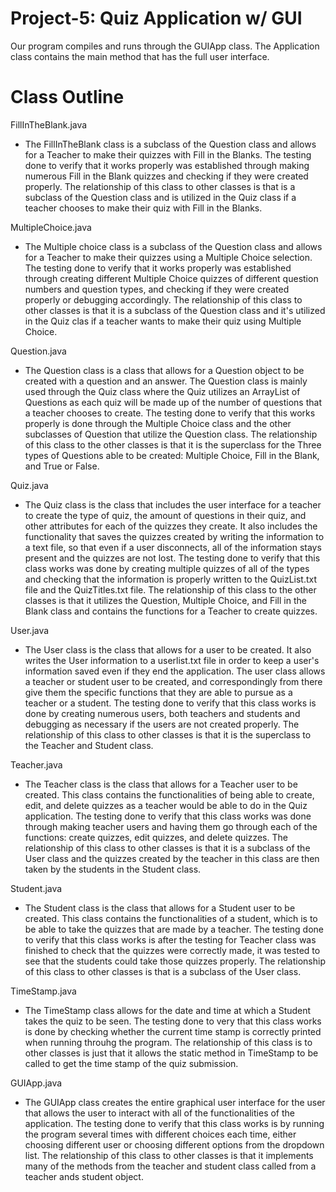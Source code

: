 # Project-5: Quiz Application w/ GUI

Our program compiles and runs through the GUIApp class. The Application class contains the main method that has the full user interface. 

# Class Outline

FillInTheBlank.java
- The FillInTheBlank class is a subclass of the Question class and allows for a Teacher to make their quizzes with Fill in the Blanks. The testing done to verify that it works properly was established through making numerous Fill in the Blank quizzes and checking if they were created properly. The relationship of this class to other classes is that is a subclass of the Question class and is utilized in the Quiz class if a teacher chooses to make their quiz with Fill in the Blanks.

MultipleChoice.java
- The Multiple choice class is a subclass of the Question class and allows for a Teacher to make their quizzes using a Multiple Choice selection. The testing done to verify that it works properly was established through creating different Multiple Choice quizzes of different question numbers and question types, and checking if they were created properly or debugging accordingly. The relationship of this class to other classes is that it is a subclass of the Question class and it's utilized in the Quiz clas if a teacher wants to make their quiz using Multiple Choice. 

Question.java
- The Question class is a class that allows for a Question object to be created with a question and an answer. The Question class is mainly used through the Quiz class where the Quiz utilizes an ArrayList of Questions as each quiz will be made up of the number of questions that a teacher chooses to create. The testing done to verify that this works properly is done through the Multiple Choice class and the other subclasses of Question that utilize the Question class. The relationship of this class to the other classes is that it is the superclass for the Three types of Questions able to be created: Multiple Choice, Fill in the Blank, and True or False. 

Quiz.java
- The Quiz class is the class that includes the user interface for a teacher to create the type of quiz, the amount of questions in their quiz, and other attributes for each of the quizzes they create. It also includes the functionality that saves the quizzes created by writing the information to a text file, so that even if a user disconnects, all of the information stays present and the quizzes are not lost. The testing done to verify that this class works was done by creating multiple quizzes of all of the types and checking that the information is properly written to the QuizList.txt file and the QuizTitles.txt file. The relationship of this class to the other classes is that it utilizes the Question, Multiple Choice, and Fill in the Blank class and contains the functions for a Teacher to create quizzes. 

User.java
- The User class is the class that allows for a user to be created. It also writes the User information to a userlist.txt file in order to keep a user's information saved even if they end the application. The user class allows a teacher or student user to be created, and correspondingly from there give them the specific functions that they are able to pursue as a teacher or a student. The testing done to verify that this class works is done by creating numerous users, both teachers and students and debugging as necessary if the users are not created properly. The relationship of this class to other classes is that it is the superclass to the Teacher and Student class. 

Teacher.java
- The Teacher class is the class that allows for a Teacher user to be created. This class contains the functionalities of being able to create, edit, and delete quizzes as a teacher would be able to do in the Quiz application. The testing done to verify that this class works was done through making teacher users and having them go through each of the functions: create quizzes, edit quizzes, and delete quizzes. The relationship of this class to other classes is that it is a subclass of the User class and the quizzes created by the teacher in this class are then taken by the students in the Student class. 

Student.java
- The Student class is the class that allows for a Student user to be created. This class contains the functionalities of a student, which is to be able to take the quizzes that are made by a teacher. The testing done to verify that this class works is after the testing for Teacher class was finished to check that the quizzes were correctly made, it was tested to see that the students could take those quizzes properly. The relationship of this class to other classes is that is a subclass of the User class. 

TimeStamp.java
- The TimeStamp class allows for the date and time at which a Student takes the quiz to be seen. The testing done to very that this class works is done by checking whether the current time stamp is correctly printed when running throuhg the program. The relationship of this class is to other classes is just that it allows the static method in TimeStamp to be called to get the time stamp of the quiz submission. 

GUIApp.java
- The GUIApp class creates the entire graphical user interface for the user that allows the user to interact with all of the functionalities of the application. The testing done to verify that this class works is by running the program several times with different choices each time, either choosing different user or choosing different options from the dropdown list. The relationship of this class to other classes is that it implements many of the methods from the teacher and student class called from a teacher ands student object. 



